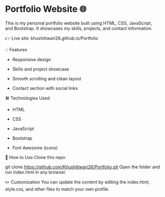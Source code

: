 # Portfolio Website 🌐

This is my personal portfolio website built using HTML, CSS, JavaScript, and Bootstrap. It showcases my skills, projects, and contact information.

👉 Live site: khushitiwari26.github.io/Portfolio

💡 Features
 - Responsive design

 - Skills and project showcase

 - Smooth scrolling and clean layout

 - Contact section with social links

🛠️ Technologies Used
 - HTML

 - CSS

 - JavaScript

 - Bootstrap

 - Font Awesome (icons)

📂 How to Use
Clone this repo:

git clone https://github.com/Khushitiwari26/Portfolio.git
Open the folder and run index.html in any browser.

✏️ Customization
You can update the content by editing the index.html, style.css, and other files to match your own profile.

